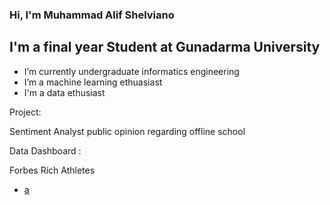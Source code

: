 
### Hi, I'm Muhammad Alif Shelviano
 
## I'm a final year Student at Gunadarma University

-  I’m currently undergraduate informatics engineering
-  I’m a machine learning ethuasiast
-  I'm a data ethusiast


Project:

Sentiment Analyst public opinion regarding offline school 




Data Dashboard :

 Forbes Rich Athletes 
 
 - [a](https://datastudio.google.com/u/0/reporting/c4314816-d60a-45c0-82ab-6f71b65ff192/page/p_w0umfl7xtc)

 

